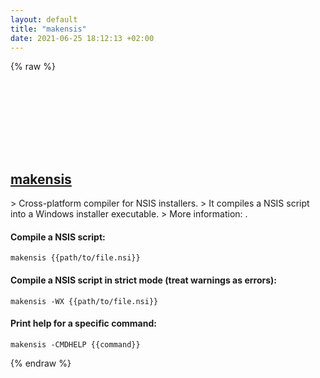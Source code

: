 ```yaml
---
layout: default
title: "makensis"
date: 2021-06-25 18:12:13 +02:00
---
```

{% raw %}
<h2 id="makensis">
  <a href="/en/common/makensis.html">makensis</a> <a href="#makensis"><svg class="icon">
    <use href="/assets/images/unicode_sprite.svg#link" />
  </svg></a>
</h2>
> Cross-platform compiler for NSIS installers.
> It compiles a NSIS script into a Windows installer executable.
> More information: <https://nsis.sourceforge.io/Docs/Chapter3.html>.

#### Compile a NSIS script:
```shell
makensis {{path/to/file.nsi}}
```
#### Compile a NSIS script in strict mode (treat warnings as errors):
```shell
makensis -WX {{path/to/file.nsi}}
```
#### Print help for a specific command:
```shell
makensis -CMDHELP {{command}}
```
{% endraw %}